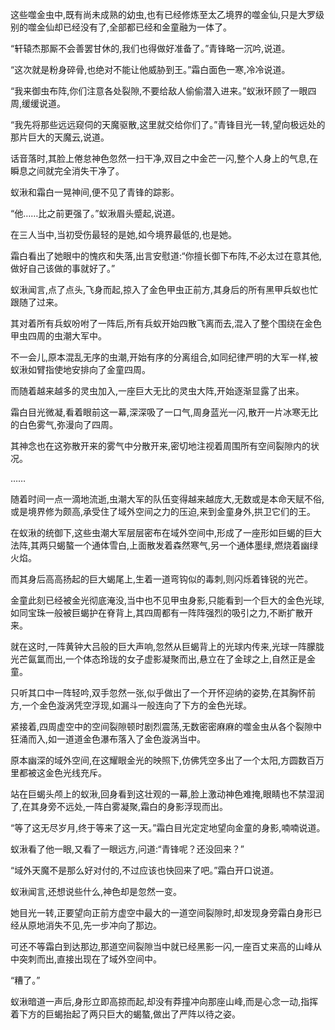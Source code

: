 
这些噬金虫中,既有尚未成熟的幼虫,也有已经修炼至太乙境界的噬金仙,只是大罗级别的噬金仙却已经没有了,全部都已经和金童融为一体了。

“轩辕杰那厮不会善罢甘休的,我们也得做好准备了。”青锋略一沉吟,说道。

“这次就是粉身碎骨,也绝对不能让他威胁到王。”霜白面色一寒,冷冷说道。

“我来御虫布阵,你们注意各处裂隙,不要给敌人偷偷潜入进来。”蚁湫环顾了一眼四周,缓缓说道。

“我先将那些远远窥伺的天魔驱散,这里就交给你们了。”青锋目光一转,望向极远处的那片巨大的天魔云,说道。

话音落时,其脸上倦怠神色忽然一扫干净,双目之中金芒一闪,整个人身上的气息,在瞬息之间就完全消失干净了。

蚁湫和霜白一晃神间,便不见了青锋的踪影。

“他……比之前更强了。”蚁湫眉头蹙起,说道。

在三人当中,当初受伤最轻的是她,如今境界最低的,也是她。

霜白看出了她眼中的愧疚和失落,出言安慰道:“你擅长御下布阵,不必太过在意其他,做好自己该做的事就好了。”

蚁湫闻言,点了点头,飞身而起,掠入了金色甲虫正前方,其身后的所有黑甲兵蚁也忙跟随了过来。

其对着所有兵蚁吩咐了一阵后,所有兵蚁开始四散飞离而去,混入了整个围绕在金色甲虫四周的虫潮大军中。

不一会儿,原本混乱无序的虫潮,开始有序的分离组合,如同纪律严明的大军一样,被蚁湫如臂指使地安排向了金童四周。

而随着越来越多的灵虫加入,一座巨大无比的灵虫大阵,开始逐渐显露了出来。

霜白目光微凝,看着眼前这一幕,深深吸了一口气,周身蓝光一闪,散开一片冰寒无比的白色雾气,弥漫向了四周。

其神念也在这弥散开来的雾气中分散开来,密切地注视着周围所有空间裂隙内的状况。

……

随着时间一点一滴地流逝,虫潮大军的队伍变得越来越庞大,无数或是本命天赋不俗,或是境界修为颇高,承受住了域外空间之力的压迫,来到金童身外,拱卫它们的王。

在蚁湫的统御下,这些虫潮大军层层密布在域外空间中,形成了一座形如巨蝎的巨大法阵,其两只蝎螯一个通体雪白,上面散发着森然寒气,另一个通体墨绿,燃烧着幽绿火焰。

而其身后高高扬起的巨大蝎尾上,生着一道弯钩似的毒刺,则闪烁着锋锐的光芒。

金童此刻已经被金光彻底淹没,当中也不见甲虫身影,只能看到一个巨大的金色光球,如同宝珠一般被巨蝎护在脊背上,其四周都有一阵阵强烈的吸引之力,不断扩散开来。

就在这时,一阵黄钟大吕般的巨大声响,忽然从巨蝎背上的光球内传来,光球一阵朦胧光芒氤氲而出,一个体态玲珑的女子虚影凝聚而出,悬立在了金球之上,自然正是金童。

只听其口中一阵轻吟,双手忽然一张,似乎做出了一个开怀迎纳的姿势,在其胸怀前方,一个金色漩涡凭空浮现,如漏斗一般连向了下方的金色光球。

紧接着,四周虚空中的空间裂隙顿时剧烈震荡,无数密密麻麻的噬金虫从各个裂隙中狂涌而入,如一道道金色瀑布落入了金色漩涡当中。

原本幽深的域外空间,在这耀眼金光的映照下,仿佛凭空多出了一个太阳,方圆数百万里都被这金色光线充斥。

站在巨蝎头颅上的蚁湫,回身看到这壮观的一幕,脸上激动神色难掩,眼睛也不禁湿润了,在其身旁不远处,一阵白雾凝聚,霜白的身影浮现而出。

“等了这无尽岁月,终于等来了这一天。”霜白目光定定地望向金童的身影,喃喃说道。

蚁湫看了他一眼,又看了一眼远方,问道:“青锋呢？还没回来？”

“域外天魔不是那么好对付的,不过应该也快回来了吧。”霜白开口说道。

蚁湫闻言,还想说些什么,神色却是忽然一变。

她目光一转,正要望向正前方虚空中最大的一道空间裂隙时,却发现身旁霜白身形已经从原地消失不见,先一步冲向了那边。

可还不等霜白到达那边,那道空间裂隙当中就已经黑影一闪,一座百丈来高的山峰从中突刺而出,直接出现在了域外空间中。

“糟了。”

蚁湫暗道一声后,身形立即高掠而起,却没有莽撞冲向那座山峰,而是心念一动,指挥着下方的巨蝎抬起了两只巨大的蝎螯,做出了严阵以待之姿。